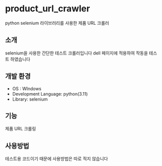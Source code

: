 # product_url_crawler
python selenium 라이브러리를 사용한 제품 URL 크롤러

## 소개
selenium을 사용한 간단한 테스트 크롤러입니다
dell 페이지에 적용하여 작동을 테스트 하였습니다

## 개발 환경
  - OS : WIndows
  - Development Language: python(3.11)
  - Library: selenium

## 기능
제품 URL 크롤링

## 사용방법
테스트용 코드이기 때문에 사용방법은 따로 적지 않습니다
